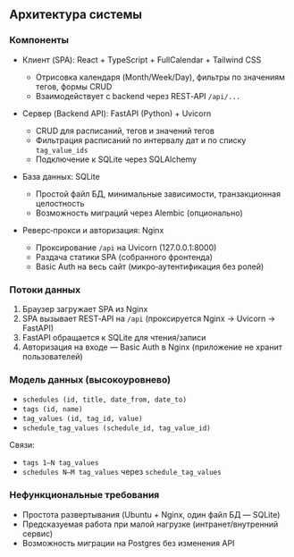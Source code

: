 ## Архитектура системы

### Компоненты

- Клиент (SPA): React + TypeScript + FullCalendar + Tailwind CSS
  - Отрисовка календаря (Month/Week/Day), фильтры по значениям тегов, формы CRUD
  - Взаимодействует с backend через REST‑API `/api/...`

- Сервер (Backend API): FastAPI (Python) + Uvicorn
  - CRUD для расписаний, тегов и значений тегов
  - Фильтрация расписаний по интервалу дат и по списку `tag_value_ids`
  - Подключение к SQLite через SQLAlchemy

- База данных: SQLite
  - Простой файл БД, минимальные зависимости, транзакционная целостность
  - Возможность миграций через Alembic (опционально)

- Реверс‑прокси и авторизация: Nginx
  - Проксирование `/api` на Uvicorn (127.0.0.1:8000)
  - Раздача статики SPA (собранного фронтенда)
  - Basic Auth на весь сайт (микро‑аутентификация без ролей)

### Потоки данных

1. Браузер загружает SPA из Nginx
2. SPA вызывает REST‑API на `/api` (проксируется Nginx → Uvicorn → FastAPI)
3. FastAPI обращается к SQLite для чтения/записи
4. Авторизация на входе — Basic Auth в Nginx (приложение не хранит пользователей)

### Модель данных (высокоуровнево)

- `schedules (id, title, date_from, date_to)`
- `tags (id, name)`
- `tag_values (id, tag_id, value)`
- `schedule_tag_values (schedule_id, tag_value_id)`

Связи:

- `tags 1—N tag_values`
- `schedules N—M tag_values` через `schedule_tag_values`

### Нефункциональные требования

- Простота развертывания (Ubuntu + Nginx, один файл БД — SQLite)
- Предсказуемая работа при малой нагрузке (интранет/внутренний сервис)
- Возможность миграции на Postgres без изменения API


